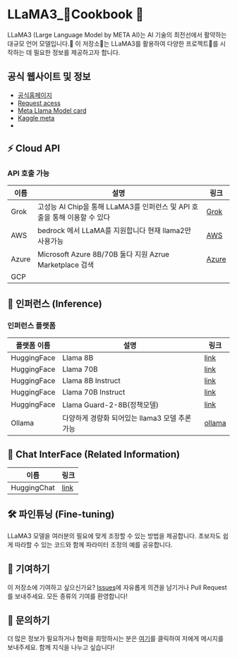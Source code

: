 # LLaMA3_Cookbook 🦙

LLaMA3 (Large Language Model by META AI)는 AI 기술의 최전선에서 활약하는 대규모 언어 모델입니다.🌟 이 저장소📁는 LLaMA3를 활용하여 다양한 프로젝트🚀를 시작하는 데 필요한 정보를 제공하고자 합니다.

## 공식 웹사이트 및 정보
- [공식홈페이지](https://llama.meta.com/)
- [Request acess](https://llama.meta.com/llama-downloads/)
- [Meta Llama Model card](https://llama.meta.com/docs/model-cards-and-prompt-formats/meta-llama-3)
- [Kaggle meta](https://www.kaggle.com/organizations/metaresearch/models)
- 

## ⚡️ Cloud API 
### API 호출 가능
| 이름 | 설명 | 링크 |
|------------|------|------|
| Grok | 고성능 AI Chip을 통해 LLaMA3를 인퍼런스 및 API 호출을 통해 이용할 수 있다 | [Grok](https://groq.com/) |
| AWS | bedrock 에서 LLaMA를 지원합니다 현재 llama2만 사용가능 |[AWS](https://aws.amazon.com/ko/bedrock/) |
| Azure | Microsoft Azure 8B/70B 둘다 지원 Azrue Marketplace 검색 | [Azure](https://azuremarketplace.microsoft.com/en-us/marketplace/apps/metagenai.meta-llama-3-8b-chat-offer?tab=overview)|
| GCP | | |


## 🤖 인퍼런스 (Inference)


### 인퍼런스 플랫폼
| 플랫폼 이름 | 설명 | 링크 |
|------------|------|------|
| HuggingFace | Llama 8B | [link](https://meta-llama/Meta-Llama-3-8B) |
| HuggingFace | Llama 70B | [link](https://huggingface.co/meta-llama/Meta-Llama-3-70B) |
| HuggingFace | Llama 8B Instruct| [link](https://huggingface.co/meta-llama/Meta-Llama-3-8B-Instruct) |
| HuggingFace | Llama 70B Instruct| [link](https://huggingface.co/meta-llama/Meta-Llama-3-70B-Instruct) |
| HuggingFace | Llama Guard-2-8B(정책모델) | [link](https://huggingface.co/meta-llama/Meta-Llama-Guard-2-8B) |
| Ollama | 다양하게 경량화 되어있는 llama3 모델 추론 가능 | [ollama](https://ollama.com/library/llama3) |

## 💬 Chat InterFace (Related Information)
| 이름 | 링크 |
|------------|------|
| HuggingChat | [link](https://huggingface.co/chat/) |



## 🛠️ 파인튜닝 (Fine-tuning)
LLaMA3 모델을 여러분의 필요에 맞게 조정할 수 있는 방법을 제공합니다. 초보자도 쉽게 따라할 수 있는 코드와 함께 파라미터 조정의 예를 공유합니다.








## 🙌 기여하기
이 저장소에 기여하고 싶으신가요? [Issues](https://github.com/your-github/LLaMA3_Recipes/issues)에 자유롭게 의견을 남기거나 Pull Request를 보내주세요. 모든 종류의 기여를 환영합니다!

## 📩 문의하기
더 많은 정보가 필요하거나 협력을 희망하시는 분은 [여기](https://github.com/your-github/LLaMA3_Recipes)를 클릭하여 저에게 메시지를 보내주세요. 함께 지식을 나누고 싶습니다!
